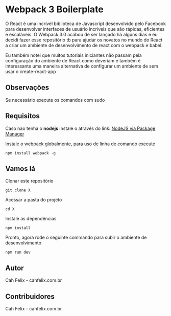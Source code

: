 # Webpack 3 Boilerplate

O React é uma incrível biblioteca de Javascript desenvolvido pelo Facebook para desenvolver interfaces de usuário incríveis que são rápidas, eficientes e escaláveis. 
O Webpack 3.0 acabou de ser lançado há alguns dias e eu decidi fazer esse repositório tb para ajudar os novatos no mundo do React a criar um ambiente de desenvolvimento de react com o webpack e babel. 

Eu também notei que muitos tutoriais iniciantes não passam pela configuração do ambiente de React como deveriam e também é interessante uma maneira alternativa de configurar um ambiente de sem usar o create-react-app

## Observações

Se necessário execute os comandos com sudo


## Requisitos

Caso nao tenha o **nodejs** instale o através do link: [NodeJS via Package Manager ](https://nodejs.org/en/download/package-manager/)

Instale o webpack globalmente, para uso de linha de comando execute
```
npm install webpack -g
```

## Vamos lá
Clonar este repositório

```
git clone X
```

Acessar a pasta do projeto 

```
cd X
```

Instale as dependências

```
npm install
```

Pronto, agora rode o seguinte commando para subir o ambiente de desenvolvimento

```
npm run dev
```

## Autor
Cah Felix - cahfelix.com.br

## Contribuidores
Cah Felix - cahfelix.com.br

